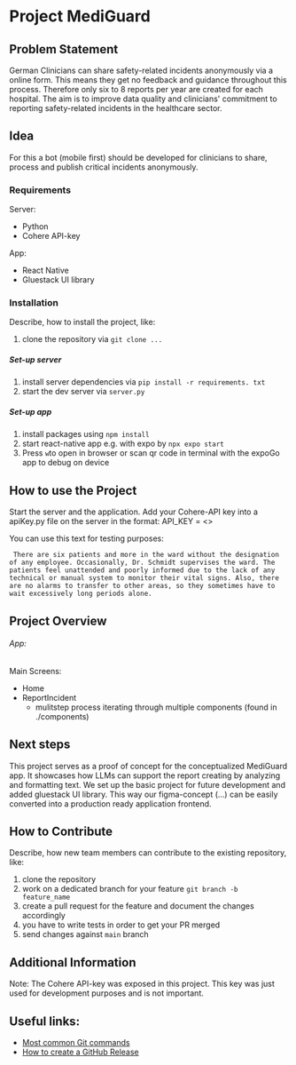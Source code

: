 # Project MediGuard

## Problem Statement

German Clinicians can share safety-related incidents anonymously via a online form. This means they get no feedback and guidance throughout this process. 
Therefore only six to 8 reports per year are created for each hospital.
The aim is to improve data quality and clinicians' commitment to reporting safety-related incidents in the healthcare sector. 
## Idea

For this a bot (mobile first) should be developed for clinicians to share, process and publish critical incidents anonymously.

### Requirements

Server:
- Python
- Cohere API-key

App:
- React Native
- Gluestack UI library

### Installation

Describe, how to install the project, like:

1) clone the repository via `git clone ...`

##### Set-up server
1) install server dependencies via `pip install -r requirements. txt`
2) start the dev server via `server.py`

##### Set-up app
1) install packages using `npm install`
2) start react-native app e.g. with expo by `npx expo start`
3) Press `w`to open in browser or scan qr code in terminal with the expoGo app to debug on device

## How to use the Project 
Start the server and the application. Add your Cohere-API key into a apiKey.py file on the server in the format:
API_KEY = <<Key>>

You can use this text for testing purposes:
```
 There are six patients and more in the ward without the designation of any employee. Occasionally, Dr. Schmidt supervises the ward. The patients feel unattended and poorly informed due to the lack of any technical or manual system to monitor their vital signs. Also, there are no alarms to transfer to other areas, so they sometimes have to wait excessively long periods alone.
``` 

## Project Overview

###### App:
Main Screens:
- Home
- ReportIncident
    - mulitstep process iterating through multiple components (found in ./components)

## Next steps

This project serves as a proof of concept for the conceptualized MediGuard app. It showcases how LLMs can support the report creating by analyzing and formatting text.
We set up the basic project for future development and added gluestack UI library. This way our figma-concept (...) can be easily converted into a production ready application frontend.



## How to Contribute

Describe, how new team members can contribute to the existing repository, like:

1) clone the repository
2) work on a dedicated branch for your feature `git branch -b feature_name`
3) create a pull request for the feature and document the changes accordingly
4) you have to write tests in order to get your PR merged
5) send changes against `main` branch

## Additional Information
Note: The Cohere API-key was exposed in this project. This key was just used for development purposes and is not important.

## Useful links:

- [Most common Git commands](https://rogerdudler.github.io/git-guide/index.de.html)
- [How to create a GitHub Release](https://docs.github.com/en/repositories/releasing-projects-on-github/managing-releases-in-a-repository)
